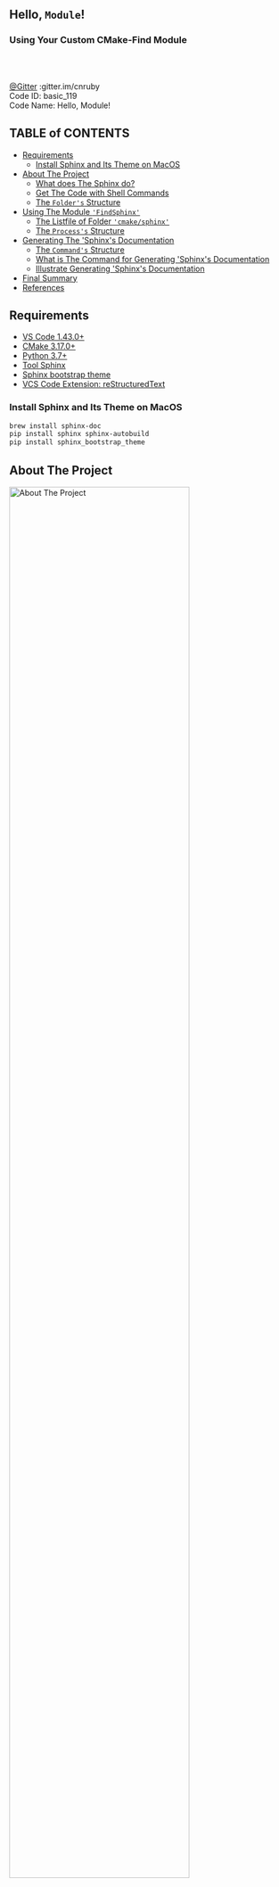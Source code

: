 <h2>Hello, <code>Module</code>!</h2>
<h3>Using Your Custom CMake-Find Module</h3>
</br>
</br>

[@Gitter](https://gitter.im/cnruby) :gitter.im/cnruby<br/>
Code ID: basic_119</br>
Code Name: Hello, Module!</br>
<p class ="fragment" data-audio-src="docs/119/audio/basic_119-01.m4a"></p>



<h2>TABLE of CONTENTS</h2>

- [Requirements](#requirements)
  - [Install Sphinx and Its Theme on MacOS](#install-sphinx-and-its-theme-on-macos)
- [About The Project](#about-the-project)
  - [What does The Sphinx do?](#what-does-the-sphinx-do)
  - [Get The Code with Shell Commands](#get-the-code-with-shell-commands)
  - [The <code>Folder's</code> Structure](#the-folders-structure)
- [Using The Module <code>'FindSphinx'</code>](#using-the-module-findsphinx)
  - [The Listfile of Folder <code>'cmake/sphinx'</code>](#the-listfile-of-folder-cmakesphinx)
  - [The <code>Process's</code> Structure](#the-processs-structure)
- [Generating The 'Sphinx's Documentation](#generating-the-sphinxs-documentation)
  - [The <code>Command's</code> Structure](#the-commands-structure)
  - [What is The Command for Generating 'Sphinx's Documentation](#what-is-the-command-for-generating-sphinxs-documentation)
  - [Illustrate Generating 'Sphinx's Documentation](#illustrate-generating-sphinxs-documentation)
- [Final Summary](#final-summary)
- [References](#references)
<div class ="fragment" data-audio-src="docs/119/audio/basic_119-02.m4a"></div>



## Requirements
- [VS Code 1.43.0+](https://code.visualstudio.com/)
- [CMake 3.17.0+](https://cmake.org/)
- [Python 3.7+](https://www.python.org/)
- [Tool Sphinx](https://www.sphinx-doc.org/)
- [Sphinx bootstrap theme](https://github.com/ryan-roemer/sphinx-bootstrap-theme)
- [VCS Code Extension: reStructuredText](https://marketplace.visualstudio.com/items?itemName=lextudio.restructuredtext)
<div class ="fragment" data-audio-src="docs/119/audio/basic_119-03.m4a"></div>



### Install Sphinx and Its Theme on MacOS
```bash
brew install sphinx-doc
pip install sphinx sphinx-autobuild
pip install sphinx_bootstrap_theme
```
<div class ="fragment" data-audio-src="docs/119/audio/basic_119-04.m4a"></div>



## About The Project
<img src="./docs/119/image/build_sphinx_doc.png" alt="About The Project" height="80%" width="80%">
<p class ="fragment" data-audio-src="docs/119/audio/basic_119-05.m4a"></p>



### What does The Sphinx do?
![_images](docs/119/image/what.png)
<div class ="fragment" data-audio-src="docs/119/audio/basic_119-06.m4a"></div>



### Get The Code with Shell Commands
```bash
git clone https://github.com/cnruby/w3h1_cmake.git basic_119
cd basic_119
git checkout basic_119
code .
```
<div class ="fragment" data-audio-src="docs/119/audio/basic_119-07.m4a"></div>



```bash
#<!-- markdown-exec(cmd:cat docs/output/tree.txt) -->#
.
├── api
│  ├── conf.py
│  └── index.rst
├── cmake
│  ├── CMakeLists.txt
│  ├── module
│  │  └── FindSphinx.cmake
│  └── sphinx
│     └── CMakeLists.txt
├── CMakeLists.txt
├── lib
│  ├── CMakeLists.txt
│  ├── header.cxx
│  └── header.hxx
└── src
   ├── CMakeLists.txt
   └── main.cxx
#<!-- /markdown-exec -->
```
### The <code>Folder's</code> Structure
<p class ="fragment" data-audio-src="docs/119/audio/basic_119-08.m4a"></p>



## Using The Module <code>'FindSphinx'</code>
<img src="./docs/119/image/find_sphinx.png" alt="Using The Module <code>'FindSphinx'" height="70%" width="70%">
<p class ="fragment" data-audio-src="docs/119/audio/basic_119-09.m4a"></p>



```bash
#<!-- markdown-exec(cmd:cat cmake/sphinx/CMakeLists.txt) -->#
message(STATUS "^BEGIN FROM cmake/sphinx/CMakeLists.txt")
set(BUILD_DOC_SPHINX ${PROJECT_SOURCE_DIR}/build-doc-sphinx)

find_package(Sphinx REQUIRED QUIET)
if (SPHINX_FOUND)
  message("-- Build the Sphinx HTML documentation.")
  set(SPHINX_INPUT_DIR ${PROJECT_SOURCE_DIR}/api/)
  set(SPHINX_OUTPUT_DIR ${BUILD_DOC_SPHINX}/_build)
  sphinx_add_docs(
    target_sphinx
    ${SPHINX_INPUT_DIR}
    ${SPHINX_OUTPUT_DIR}
  )
else()
  message("-- Failed to find Sphinx, disabling build of documentation.")
endif()
message(STATUS "SPHINX_VERSION\t\t= ${SPHINX_VERSION}")
message(STATUS "SPHINX INPUT DIR\t\t= ${SPHINX_INPUT_DIR}")
message(STATUS "SPHINX OUTPUT DIR\t\t= ${BUILD_DOC_SPHINX}")
message(STATUS "$END FROM cmake/sphinx/CMakeLists.txt")
#<!-- /markdown-exec -->
```
### The Listfile of Folder <code>'cmake/sphinx'</code>
<p class ="fragment" data-audio-src="docs/119/audio/basic_119-10.m4a"></p>



![_image](docs/119/image/what-process.png)
### The <code>Process's</code> Structure
<p class ="fragment" data-audio-src="docs/119/audio/basic_119-11.m4a"></p>



## Generating The 'Sphinx's Documentation
<img src="./docs/119/image/demo_sphinx_doc.png" alt="About The Project" height="80%" width="80%">
<p class ="fragment" data-audio-src="docs/119/audio/basic_119-12.m4a"></p>



### The <code>Command's</code> Structure
<img src="./docs/119/image/what-command.png" alt="The Command's Structure" height="90%" width="90%">
<p class ="fragment" data-audio-src="docs/119/audio/basic_119-13.m4a"></p>



### What is The Command for Generating 'Sphinx's Documentation
```bash
# Where do The Commands for generate docs come from
cmake --build build/ --target help
# Generate 'Sphinx's Documentation
cmake --build build --target target_sphinx
# Open 'Sphinx's Documentation
open build-doc-sphinx/_build/index.html
```
<div class ="fragment" data-audio-src="docs/119/audio/basic_119-14.m4a"></div>



### Illustrate Generating 'Sphinx's Documentation
<video width="720" height="480" controls data-autoplay>
  <source src="docs/119/video/basic_119-15.mov" autoplay=true type="video/mp4">
</video>



![_image](docs/119/image/what-process.png)
## Final Summary
<p class ="fragment" data-audio-src="docs/119/audio/basic_119-16.m4a"></p>



<h1><!-- markdown-exec(cmd:echo "感谢大家观看!") -->感谢大家观看!<!-- /markdown-exec --></h1>

@Gitter: gitter.im/cnruby<br/>

@Github: github.com/cnruby<br/>

@Twitter: twitter.com/cnruby<br/>

@Blogspot: cnruby.blogspot.com



## References
- https://www.sphinx-doc.org/en/master/usage/installation.html
- https://devblogs.microsoft.com/cppblog/clear-functional-c-documentation-with-sphinx-breathe-sphinx-cmake/
- https://github.com/InsightSoftwareConsortium/ITKExamples/blob/master/CMake/FindSphinx.cmake
- https://eb2.co/blog/2012/03/sphinx-and-cmake-beautiful-documentation-for-c---projects/
- https://stackoverflow.com/questions/26464879/how-to-build-cmake-documentation-with-sphinx
- https://cmake.org/pipermail/cmake/2009-February/027365.html
- http://macappstore.org/sphinx/
- http://www.sphinx.nl/
- http://macappstore.org/sphinx/
- http://macappstore.org/graphviz-2/
- http://graphviz.org/
- https://stackoverflow.com/questions/24488250/check-graphviz-installed-version-on-ubuntu
- https://github.com/TartanLlama/cpp-documentation-example
- https://www.sphinx-doc.org/en/master/usage/quickstart.html
- https://github.com/akheron/jansson/blob/master/cmake/FindSphinx.cmake
- https://github.com/InsightSoftwareConsortium/ITKExamples/blob/master/CMake/FindSphinx.cmake
- https://gitlab.cern.ch/dss/eos/blob/1fda896069c59c8ab414770363a6bee94e4ad013/cmake/FindSphinx.cmake
- https://raw.githubusercontent.com/llvm-mirror/llvm/master/cmake/modules/FindSphinx.cmake
- https://ceres-solver.googlesource.com/ceres-solver/+/refs/tags/1.12.0rc4/CMakeLists.txt
- https://ceres-solver.googlesource.com/ceres-solver/+/refs/tags/1.12.0rc4/cmake/FindSphinx.cmake